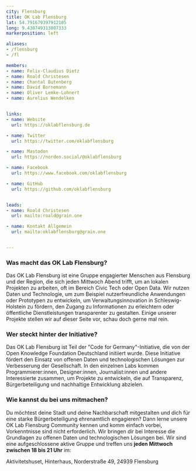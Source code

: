 ```yaml
---
city: Flensburg
title: OK Lab Flensburg
lat: 54.791679397912105
long: 9.430749313807333
markerposition: left

aliases:
- /flensburg
- /fl

members:
- name: Felix-Claudius Dietz
- name: Roald Christesen
- name: Chantal Butenberg
- name: David Bornemann
- name: Oliver Lemke-Lohnert
- name: Aurelius Wendelken


links:
- name: Website
  url: https://oklabflensburg.de

- name: Twitter
  url: https://twitter.com/oklabflensburg

- name: Mastodon
  url: https://norden.social/@oklabflensburg

- name: Facebook
  url: https://www.facebook.com/oklabflensburg

- name: GitHub
  url: https://github.com/oklabflensburg


leads:
- name: Roald Christesen
  url: mailto:roald@grain.one

- name: Kontakt Allgemein
  url: mailto:oklabflensburg@grain.one


---
```


### Was macht das OK Lab Flensburg?

Das OK Lab Flensburg ist eine Gruppe engagierter Menschen aus Flensburg und der Region, die sich jeden Mittwoch Abend trifft, um an lokalen Projekten zu arbeiten, oft im Bereich Civic Tech oder Open Data. Wir nutzen Daten und Technologie, um zum Beispiel nutzerfreundliche Anwendungen oder Prototypen zu entwickeln, um Verwaltungsinnovation in Schleswig-Holstein zu fördern, den Zugang zu Informationen zu erleichtern oder öffentliche Dienstleistungen transparenter zu gestalten. Einige unserer Projekte stellen wir auf dieser Seite vor, schau doch gerne mal rein.


### Wer steckt hinter der Initiative?

Das OK Lab Flensburg ist Teil der "Code for Germany"-Initiative, die von der Open Knowledge Foundation Deutschland initiiert wurde. Diese Initiative fördert den Einsatz von offenen Daten und technologischen Lösungen zur Verbesserung der Gesellschaft. In den einzelnen Labs kommen Programmierer:innen, Designer:innen, Journalist:innen und andere Interessierte zusammen, um Projekte zu entwickeln, die auf Transparenz, Bürgerbeteiligung und nachhaltige Entwicklung abzielen.


### Wie kannst du bei uns mitmachen?

Du möchtest deine Stadt und deine Nachbarschaft mitgestalten und dich für eine starke Bürgerbeteiligung ehrenamtlich engagieren? Dann lerne unsere OK Lab Flensburg Community kennen und komm einfach vorbei, Vorkenntnisse sind nicht erforderlich. Wir bringen dir bei Interesse die Grundlagen zu offenen Daten und technologischen Lösungen bei. Wir sind eine aufgeschlossene aktive Gruppe und treffen uns **jeden Mittwoch zwischen 18 bis 21 Uhr** im:

Aktivitetshuset, Hinterhaus, Norderstraße 49, 24939 Flensburg